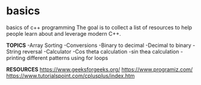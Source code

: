 # basics
basics of c++ programming
The goal is to collect a list of resources to help people learn about and leverage modern C++.

**TOPICS**
-Array Sorting
-Conversions
-Binary to decimal
-Decimal to binary
-String reversal
-Calculator
-Cos theta calculation
-sin thea calculation
-printing different patterns using for loops

**RESOURCES**
https://www.geeksforgeeks.org/
https://www.programiz.com/
https://www.tutorialspoint.com/cplusplus/index.htm
